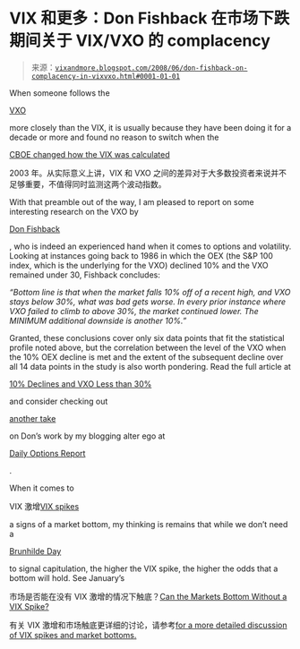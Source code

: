 <!--yml

category: 未分类

date: 2024-05-18 18:33:25

-->

# VIX 和更多：Don Fishback 在市场下跌期间关于 VIX/VXO 的 complacency

> 来源：[`vixandmore.blogspot.com/2008/06/don-fishback-on-complacency-in-vixvxo.html#0001-01-01`](http://vixandmore.blogspot.com/2008/06/don-fishback-on-complacency-in-vixvxo.html#0001-01-01)

When someone follows the

[VXO](http://vixandmore.blogspot.com/search/label/VXO)

more closely than the VIX, it is usually because they have been doing it for a decade or more and found no reason to switch when the

[CBOE changed how the VIX was calculated](http://vixandmore.blogspot.com/2008/04/ten-things-everyone-should-know-about.html)

2003 年。从实际意义上讲，VIX 和 VXO 之间的差异对于大多数投资者来说并不足够重要，不值得同时监测这两个波动指数。

With that preamble out of the way, I am pleased to report on some interesting research on the VXO by

[Don Fishback](https://www.donfishback.com/)

, who is indeed an experienced hand when it comes to options and volatility. Looking at instances going back to 1986 in which the OEX (the S&P 100 index, which is the underlying for the VXO) declined 10% and the VXO remained under 30, Fishback concludes:

*“Bottom line is that when the market falls 10% off of a recent high, and VXO stays below 30%, what was bad gets worse. In every prior instance where VXO failed to climb to above 30%, the market continued lower. The MINIMUM additional downside is another 10%.”*

Granted, these conclusions cover only six data points that fit the statistical profile noted above, but the correlation between the level of the VXO when the 10% OEX decline is met and the extent of the subsequent decline over all 14 data points in the study is also worth pondering. Read the full article at

[10% Declines and VXO Less than 30%](https://www.donfishback.com/blog/2008/06/27/10-declines-and-vxo-less-than-30/)

and consider checking out

[another take](http://adamsoptions.blogspot.com/2008/06/or-maybe-we-do-need-some-option.html)

on Don’s work by my blogging alter ego at

[Daily Options Report](http://adamsoptions.blogspot.com/)

.

When it comes to

VIX 激增[VIX spikes](http://vixandmore.blogspot.com/search/label/VIX%20spikes)

a signs of a market bottom, my thinking is remains that while we don’t need a

[Brunhilde Day](http://vixandmore.blogspot.com/search/label/Brunhilde%20Day)

to signal capitulation, the higher the VIX spike, the higher the odds that a bottom will hold. See January’s

市场是否能在没有 VIX 激增的情况下触底？[Can the Markets Bottom Without a VIX Spike?](http://vixandmore.blogspot.com/2008/01/can-markets-bottom-without-vix-spike.html)

有关 VIX 激增和市场触底更详细的讨论，请参考[for a more detailed discussion of VIX spikes and market bottoms.](http://vixandmore.blogspot.com/search/label/VIX%20spikes)
